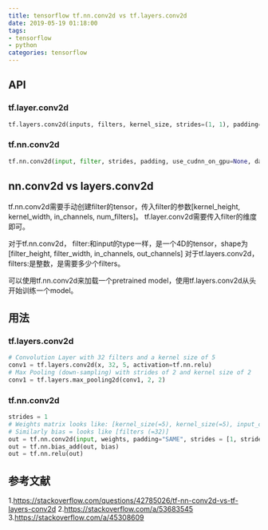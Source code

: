 ```yaml
---
title: tensorflow tf.nn.conv2d vs tf.layers.conv2d
date: 2019-05-19 01:18:00
tags:
- tensorflow
- python
categories: tensorflow
---
```


## API
### tf.layer.conv2d
``` python
tf.layers.conv2d(inputs, filters, kernel_size, strides=(1, 1), padding='valid', data_format='channels_last', dilation_rate=(1, 1), activation=None, use_bias=True, kernel_initializer=None, bias_initializer=tf.zeros_initializer(), kernel_regularizer=None, bias_regularizer=None, activity_regularizer=None, trainable=True, name=None, reuse=None)
```
### tf.nn.conv2d
``` python
tf.nn.conv2d(input, filter, strides, padding, use_cudnn_on_gpu=None, data_format=None, name=None)
```

## nn.conv2d vs layers.conv2d
tf.nn.conv2d需要手动创建filter的tensor，传入filter的参数[kernel_height, kernel_width, in_channels, num_filters]。
tf.layer.conv2d需要传入filter的维度即可。

对于tf.nn.conv2d，
filter:和input的type一样，是一个4D的tensor，shape为[filter_height, filter_width, in_channels, out_channels]
对于tf.layers.conv2d，
filters:是整数，是需要多少个filters。

可以使用tf.nn.conv2d来加载一个pretrained model，使用tf.layers.conv2d从头开始训练一个model。


## 用法
### tf.layers.conv2d
``` python
# Convolution Layer with 32 filters and a kernel size of 5
conv1 = tf.layers.conv2d(x, 32, 5, activation=tf.nn.relu) 
# Max Pooling (down-sampling) with strides of 2 and kernel size of 2
conv1 = tf.layers.max_pooling2d(conv1, 2, 2)
```

### tf.nn.conv2d
``` python
strides = 1
# Weights matrix looks like: [kernel_size(=5), kernel_size(=5), input_channels (=3), filters (= 32)]
# Similarly bias = looks like [filters (=32)]
out = tf.nn.conv2d(input, weights, padding="SAME", strides = [1, strides, strides, 1])
out = tf.nn.bias_add(out, bias)
out = tf.nn.relu(out)
```
## 参考文献
1.https://stackoverflow.com/questions/42785026/tf-nn-conv2d-vs-tf-layers-conv2d
2.https://stackoverflow.com/a/53683545
3.https://stackoverflow.com/a/45308609
